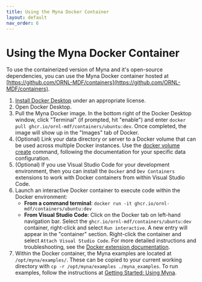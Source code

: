 ```yaml
---
title: Using the Myna Docker Container
layout: default
nav_order: 6
---
```


# Using the Myna Docker Container

To use the containerized version of Myna and it's open-source dependencies, you can
use the Myna Docker container hosted at
[https://github.com/ORNL-MDF/containers](https://github.com/ORNL-MDF/containers).

1. [Install Docker Desktop](https://docs.docker.com/engine/install/) under an
   appropriate license.
2. Open Docker Desktop.
3. Pull the Myna Docker image. In the bottom right of the Docker Desktop window, click
   "Terminal" (if prompted, hit "enable") and enter
   `docker pull ghcr.io/ornl-mdf/containers/ubuntu:dev`. Once completed, the image will
   show up in the "Images" tab of Docker.
4. (Optional) Link your data directory or server to a Docker volume that can be used
   across multiple Docker instances. Use the
   [docker volume create](https://docs.docker.com/reference/cli/docker/volume/create/)
   command, following the documentation for your specific data configuration.
5. (Optional) If you use Visual Studio Code for your development environment, then
   you can install the `Docker` and `Dev Containers` extensions to work with Docker
   containers from within Visual Studio Code.
6. Launch an interactive Docker container to execute code within the Docker environment:
   - **From a command terminal**: `docker run -it ghcr.io/ornl-mdf/containers/ubuntu:dev`
   - **From Visual Studio Code**: Click on the Docker tab on left-hand navigation bar.
     Select the `ghcr.io/ornl-mdf/containers/ubuntu:dev` container, right-click and
     select `Run interactive`. A new entry will appear in the "container" section.
     Right-click the container and select `Attach Visual Studio Code`. For more detailed
     instructions and troubleshooting, see the
     [Docker extension documentation](https://code.visualstudio.com/docs/containers/overview).
7. Within the Docker container, the Myna examples are located at `/opt/myna/examples/`.
   These can be copied to your current working directory with
   `cp -r /opt/myna/examples ./myna_examples`. To run examples, follow the instructions
   at [Getting Started: Using Myna](https://ornl-mdf.github.io/myna-docs/getting_started#using-myna).
